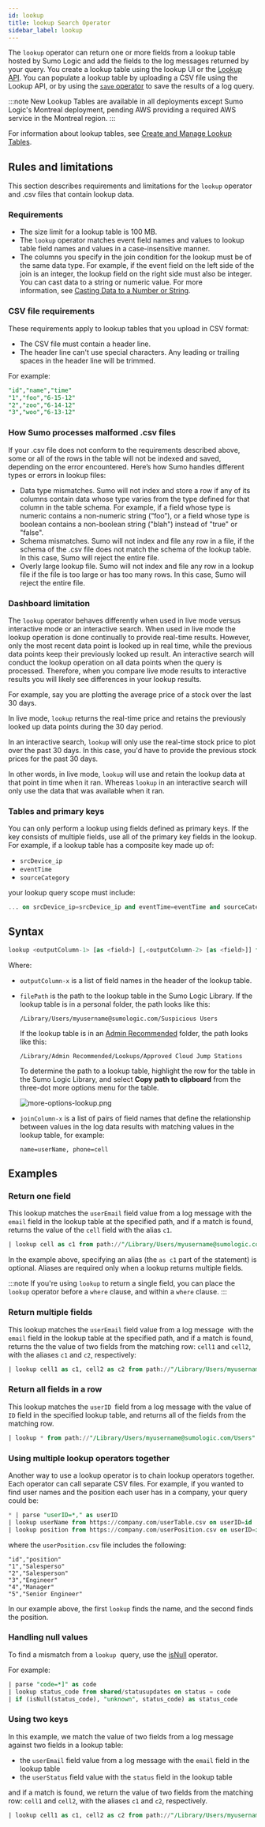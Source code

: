```yaml
---
id: lookup
title: lookup Search Operator
sidebar_label: lookup
---
```


The `lookup` operator can return one or more fields from a lookup table hosted by Sumo Logic and add the fields to the log messages returned by your query. You create a lookup table using the lookup UI or the <a href="https://api.sumologic.com/docs/#tag/lookupManagement">Lookup API</a>. You can populate a lookup table by uploading a CSV file using the Lookup API, or by using the [`save` operator](/docs/search/search-query-language/search-operators/lookup) to save the results of a log query. 

:::note
New Lookup Tables are available in all deployments except Sumo Logic's Montreal deployment, pending AWS providing a required AWS service in the Montreal region.
:::

For information about lookup tables, see [Create and Manage Lookup Tables](/docs/search/lookup-tables/create-lookup-table.md).

## Rules and limitations

This section describes requirements and limitations for the `lookup` operator and .csv files that contain lookup data.

### Requirements 

* The size limit for a lookup table is 100 MB.
* The `lookup` operator matches event field names and values to lookup table field names and values in a case-insensitive manner. 
* The columns you specify in the join condition for the lookup must be of the same data type. For example, if the event field on the left side of the join is an integer, the lookup field on the right side must also be integer. You can cast data to a string or numeric value. For more information, see [Casting Data to a Number or String](/docs/search/search-query-language/search-operators/manually-cast-data-string-number).

### CSV file requirements 

These requirements apply to lookup tables that you upload in CSV format:
 
* The CSV file must contain a header line.
* The header line can't use special characters. Any leading or trailing spaces in the header line will be trimmed.  

For example:

```sql
"id","name","time"
"1","foo","6-15-12"
"2","zoo","6-14-12"
"3","woo","6-13-12"
```

### How Sumo processes malformed .csv files

If your .csv file does not conform to the requirements described above, some or all of the rows in the table will not be indexed and saved, depending on the error encountered. Here’s how Sumo handles different types or errors in lookup files:

* Data type mismatches. Sumo will not index and store a row if any of its columns contain data whose type varies from the type defined for that column in the table schema. For example, if a field whose type is numeric contains a non-numeric string (“foo”), or a field whose type is boolean contains a non-boolean string ("blah") instead of "true" or "false".
* Schema mismatches. Sumo will not index and file any row in a file, if the schema of the .csv file does not match the schema of the lookup table. In this case, Sumo will reject the entire file.  
* Overly large lookup file. Sumo will not index and file any row in a lookup file if the file is too large or has too many rows. In this case, Sumo will reject the entire file.  

### Dashboard limitation 

The `lookup` operator behaves differently when used in live mode versus interactive mode or an interactive search. When used in live mode the lookup operation is done continually to provide real-time results. However, only the most recent data point is looked up in real time, while the previous data points keep their previously looked up result. An interactive search will conduct the lookup operation on all data points when the query is processed. Therefore, when you compare live mode results to interactive results you will likely see differences in your lookup results.

For example, say you are plotting the average price of a stock over the last 30 days.

In live mode, `lookup` returns the real-time price and retains the previously looked up data points during the 30 day period.

In an interactive search, `lookup` will only use the real-time stock price to plot over the past 30 days. In this case, you'd have to provide the previous stock prices for the past 30 days.

In other words, in live mode, `lookup` will use and retain the lookup data at that point in time when it ran. Whereas `lookup` in an interactive search will only use the data that was available when it ran.

### Tables and primary keys

You can only perform a lookup using fields defined as primary keys. If the key consists of multiple fields, use all of the primary key fields in the lookup. For example, if a lookup table has a composite key made up of:

* `srcDevice_ip`
* `eventTime`
* `sourceCategory`

your lookup query scope must include:

```sql
... on srcDevice_ip=srcDevice_ip and eventTime=eventTime and sourceCategory=sourceCategory
```

## Syntax 

```sql
lookup <outputColumn-1> [as <field>] [,<outputColumn-2> [as <field>]] from path://"<filePath>" on <joinColumn-1> [,<joinColumn-2>]
```

Where:

* `outputColumn-x` is a list of field names in the header of the lookup table.

* `filePath` is the path to the lookup table in the Sumo Logic Library. If the lookup table is in a personal folder, the path looks like this:  

    `/Library/Users/myusername@sumologic.com/Suspicious Users`

    If the lookup table is in an [Admin Recommended](/docs/manage/content-sharing/admin-mode.md) folder, the path looks like this:  

    `/Library/Admin Recommended/Lookups/Approved Cloud Jump Stations`  

    To determine the path to a lookup table, highlight the row for the table in the Sumo Logic Library, and select **Copy path to clipboard** from the three-dot more options menu for the table.   

    ![more-options-lookup.png](/img/search/searchquerylanguage/search-operators/more-options-lookup.png)

* `joinColumn-x` is a list of pairs of field names that define the relationship between values in the log data results with matching values in the lookup table, for example:  

    `name=userName, phone=cell`

## Examples

### Return one field

This lookup matches the `userEmail` field value from a log message with the `email` field in the lookup table at the specified path, and if a match is found, returns the value of the `cell` field with the alias `c1`.

```sql
| lookup cell as c1 from path://"/Library/Users/myusername@sumologic.com/Suspicious Users" on userEmail=email
```

In the example above, specifying an alias (the `as c1` part of the statement) is optional. Aliases are required only when a lookup returns multiple fields. 

:::note
If you're using `lookup` to return a single field, you can place the `lookup` operator before a `where` clause, and within a `where` clause.
:::

### Return multiple fields

This lookup matches the `userEmail` field value from a log message  with the `email` field in the lookup table at the specified path, and if a match is found, returns the the value of two fields from the matching row: `cell1` and `cell2`, with the aliases `c1` and `c2`, respectively: 

```sql
| lookup cell1 as c1, cell2 as c2 from path://"/Library/Users/myusername@sumologic.com/Suspicious Users" on userEmail=email
```

### Return all fields in a row

This lookup matches the `userID `field from a log message with the value of `ID` field in the specified lookup table, and returns all of the fields from the matching row.

```sql
| lookup * from path://"/Library/Users/myusername@sumologic.com/Users" on userID=id
```

### Using multiple lookup operators together

Another way to use a lookup operator is to chain lookup operators together. Each operator can call separate CSV files. For example, if you wanted to find user names and the position each user has in a company, your query could be:

```sql
* | parse "userID=*," as userID
| lookup userName from https://company.com/userTable.csv on userID=id
| lookup position from https://company.com/userPosition.csv on userID=id
```

where the `userPosition.csv` file includes the following:

```
"id","position"
"1","Salesperso"
"2","Salesperson"
"3","Engineer"
"4","Manager"
"5","Senior Engineer"
```

In our example above, the first `lookup` finds the name, and the second finds the position.

### Handling null values

To find a mismatch from a `lookup`  query, use the [isNull](/docs/search/search-query-language/search-operators/isnull-isempty-isblank#isnullstring) operator.

For example:

```sql
| parse "code=*]" as code
| lookup status_code from shared/statusupdates on status = code
| if (isNull(status_code), "unknown", status_code) as status_code
```

### Using two keys

In this example, we match the value of two fields from a log message against two fields in a lookup table:

* the `userEmail` field value from a log message with the `email` field in the lookup table
* the `userStatus` field value with the `status` field in the lookup table

and if a match is found, we return the value of two fields from the matching row: `cell1` and `cell2`, with the aliases `c1` and `c2`, respectively.

```sql
| lookup cell1 as c1, cell2 as c2 from path://"/Library/Users/myusername@sumologic.com/Suspicious Users" on userEmail=email, userStatus=status
```
